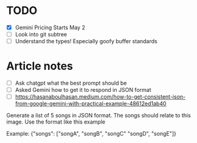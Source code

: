 # TODO

- [x] Gemini Pricing Starts May 2
- [ ] Look into git subtree
- [ ] Understand the types! Especially goofy buffer standards

# Article notes

- [ ] Ask chatgpt what the best prompt should be
- [ ] Asked Gemini how to get it to respond in JSON format
- [ ] https://hasanaboulhasan.medium.com/how-to-get-consistent-json-from-google-gemini-with-practical-example-48612ed1ab40

Generate a list of 5 songs in JSON format. The songs should relate to this image. Use the format like this example

Example:
{"songs": ["songA", "songB", "songC" "songD", "songE"]}
